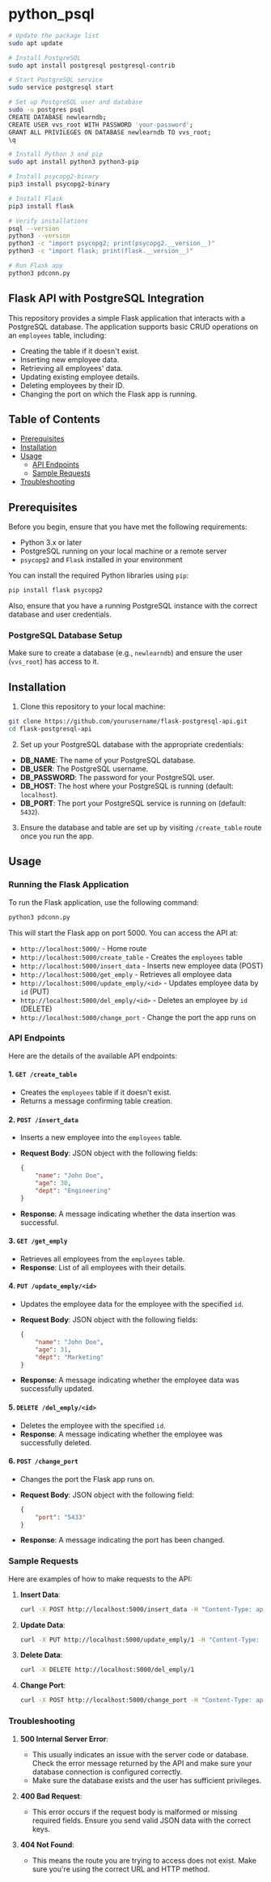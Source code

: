 # python_psql


```bash
# Update the package list
sudo apt update

# Install PostgreSQL
sudo apt install postgresql postgresql-contrib

# Start PostgreSQL service
sudo service postgresql start

# Set up PostgreSQL user and database
sudo -u postgres psql
CREATE DATABASE newlearndb;
CREATE USER vvs_root WITH PASSWORD 'your-password';
GRANT ALL PRIVILEGES ON DATABASE newlearndb TO vvs_root;
\q

# Install Python 3 and pip
sudo apt install python3 python3-pip

# Install psycopg2-binary
pip3 install psycopg2-binary

# Install Flask
pip3 install flask

# Verify installations
psql --version
python3 --version
python3 -c "import psycopg2; print(psycopg2.__version__)"
python3 -c "import flask; print(flask.__version__)"

# Run Flask app
python3 pdconn.py

```
## Flask API with PostgreSQL Integration

This repository provides a simple Flask application that interacts with a PostgreSQL database. The application supports basic CRUD operations on an `employees` table, including:

- Creating the table if it doesn't exist.
- Inserting new employee data.
- Retrieving all employees' data.
- Updating existing employee details.
- Deleting employees by their ID.
- Changing the port on which the Flask app is running.

## Table of Contents

- [Prerequisites](#prerequisites)
- [Installation](#installation)
- [Usage](#usage)
  - [API Endpoints](#api-endpoints)
  - [Sample Requests](#sample-requests)
- [Troubleshooting](#troubleshooting)


## Prerequisites

Before you begin, ensure that you have met the following requirements:

- Python 3.x or later
- PostgreSQL running on your local machine or a remote server
- `psycopg2` and `Flask` installed in your environment

You can install the required Python libraries using `pip`:

```bash
pip install flask psycopg2
```

Also, ensure that you have a running PostgreSQL instance with the correct database and user credentials.

### PostgreSQL Database Setup
Make sure to create a database (e.g., `newlearndb`) and ensure the user (`vvs_root`) has access to it.

## Installation

1. Clone this repository to your local machine:

```bash
git clone https://github.com/yourusername/flask-postgresql-api.git
cd flask-postgresql-api
```

2. Set up your PostgreSQL database with the appropriate credentials:

- **DB_NAME**: The name of your PostgreSQL database.
- **DB_USER**: The PostgreSQL username.
- **DB_PASSWORD**: The password for your PostgreSQL user.
- **DB_HOST**: The host where your PostgreSQL is running (default: `localhost`).
- **DB_PORT**: The port your PostgreSQL service is running on (default: `5432`).

3. Ensure the database and table are set up by visiting `/create_table` route once you run the app.

## Usage

### Running the Flask Application

To run the Flask application, use the following command:

```bash
python3 pdconn.py
```

This will start the Flask app on port 5000. You can access the API at:

- `http://localhost:5000/` - Home route
- `http://localhost:5000/create_table` - Creates the `employees` table
- `http://localhost:5000/insert_data` - Inserts new employee data (POST)
- `http://localhost:5000/get_emply` - Retrieves all employee data
- `http://localhost:5000/update_emply/<id>` - Updates employee data by `id` (PUT)
- `http://localhost:5000/del_emply/<id>` - Deletes an employee by `id` (DELETE)
- `http://localhost:5000/change_port` - Change the port the app runs on

### API Endpoints

Here are the details of the available API endpoints:

#### 1. `GET /create_table`

- Creates the `employees` table if it doesn't exist.
- Returns a message confirming table creation.

#### 2. `POST /insert_data`

- Inserts a new employee into the `employees` table.
- **Request Body**: JSON object with the following fields:
  ```json
  {
      "name": "John Doe",
      "age": 30,
      "dept": "Engineering"
  }
  ```

- **Response**: A message indicating whether the data insertion was successful.

#### 3. `GET /get_emply`

- Retrieves all employees from the `employees` table.
- **Response**: List of all employees with their details.

#### 4. `PUT /update_emply/<id>`

- Updates the employee data for the employee with the specified `id`.
- **Request Body**: JSON object with the following fields:
  ```json
  {
      "name": "John Doe",
      "age": 31,
      "dept": "Marketing"
  }
  ```

- **Response**: A message indicating whether the employee data was successfully updated.

#### 5. `DELETE /del_emply/<id>`

- Deletes the employee with the specified `id`.
- **Response**: A message indicating whether the employee was successfully deleted.

#### 6. `POST /change_port`

- Changes the port the Flask app runs on.
- **Request Body**: JSON object with the following field:
  ```json
  {
      "port": "5433"
  }
  ```

- **Response**: A message indicating the port has been changed.

### Sample Requests

Here are examples of how to make requests to the API:

1. **Insert Data**:
   ```bash
   curl -X POST http://localhost:5000/insert_data -H "Content-Type: application/json" -d '{"name": "John Doe", "age": 30, "dept": "Engineering"}'
   ```

2. **Update Data**:
   ```bash
   curl -X PUT http://localhost:5000/update_emply/1 -H "Content-Type: application/json" -d '{"name": "John Doe", "age": 31, "dept": "Marketing"}'
   ```

3. **Delete Data**:
   ```bash
   curl -X DELETE http://localhost:5000/del_emply/1
   ```

4. **Change Port**:
   ```bash
   curl -X POST http://localhost:5000/change_port -H "Content-Type: application/json" -d '{"port": "5433"}'
   ```

### Troubleshooting

1. **500 Internal Server Error**:
   - This usually indicates an issue with the server code or database. Check the error message returned by the API and make sure your database connection is configured correctly.
   - Make sure the database exists and the user has sufficient privileges.

2. **400 Bad Request**:
   - This error occurs if the request body is malformed or missing required fields. Ensure you send valid JSON data with the correct keys.

3. **404 Not Found**:
   - This means the route you are trying to access does not exist. Make sure you're using the correct URL and HTTP method.

